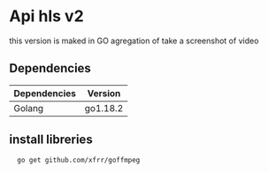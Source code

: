 # Api hls v2
this version is maked in GO
agregation of take a screenshot of video 


## Dependencies

| Dependencies | Version  |
| ------------ | -------- |
| Golang       | go1.18.2 |

## install libreries

```bash
  go get github.com/xfrr/goffmpeg
```
